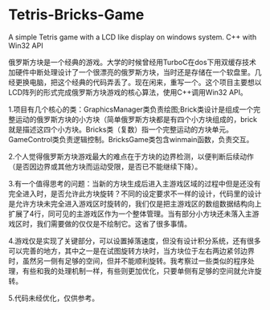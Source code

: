 # Tetris-Bricks-Game
A simple Tetris game with a LCD like display on windows system.  C++ with Win32 API

俄罗斯方块是一个经典的游戏。大学的时候曾经用TurboC在dos下用双缓存技术加硬件中断处理设计了一个很漂亮的俄罗斯方块，当时还是存储在一个软盘里。几经更换电脑，把这个经典的代码弄丢了。现在闲来，重写一个。这个项目主要想以LCD阵列的形式完成俄罗斯方块游戏的核心算法，使用C++调用Win32 API。

1.项目有几个核心的类：GraphicsManager类负责绘图;Brick类设计是组成一个完整运动的俄罗斯方块的小方块（简单俄罗斯方块都是有四个小方块组成的，brick就是描述这四个小方块。Bricks类（复数）指一个完整运动的方块单元。GameControl类负责逻辑控制。BricksGame类包含winmain函数，负责交互。

2.个人觉得俄罗斯方块游戏最大的难点在于方块的边界检测，以便判断后续动作（是否因边界或其他方块而运动受限，是否已不能继续下降）。

3.有一个值得思考的问题：当新的方块生成后进入主游戏区域的过程中但是还没有完全进入时，是否允许此方块旋转？不同的设定要求不一样的设计，代码里的设计是允许方块未完全进入游戏区时旋转的，我们仅是把主游戏区的数组数据结构向上扩展了4行，同可见的主游戏区作为一个整体管理。当有部分小方块还未落入主游戏区时，我们需要做的仅仅是不绘制它。这省了很多事情。

4.游戏仅是实现了关键部分，可以设置掉落速度，但没有设计积分系统，还有很多可以完善的地方，其中之一是在试图旋转方块时，当方块位于左右两边紧邻边界时，虽然另一侧有足够的空间，但并不能顺利旋转。我考察过一些类似的程序处理，有些和我的处理机制一样，有些则更加优化，只要单侧有足够的空间就允许旋转。

5.代码未经优化，仅供参考。

